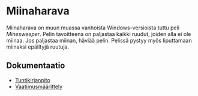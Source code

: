 # Miinaharava

Miinaharava on muun muassa vanhoista Windows-versioista tuttu peli *Minesweeper*. Pelin tavoitteena on paljastaa kaikki ruudut, joiden alla ei ole miinaa. Jos paljastaa miinan, häviää pelin. Pelissä pystyy myös liputtamaan miinaksi epäiltyjä ruutuja.


## Dokumentaatio

- [Tuntikirjanpito](https://github.com/thefakejj/ot-harjoitustyo/blob/main/documentation/tuntikirjanpito.md)
- [Vaatimusmäärittely](https://github.com/thefakejj/ot-harjoitustyo/blob/main/documentation/vaatimusmaarittely.md)